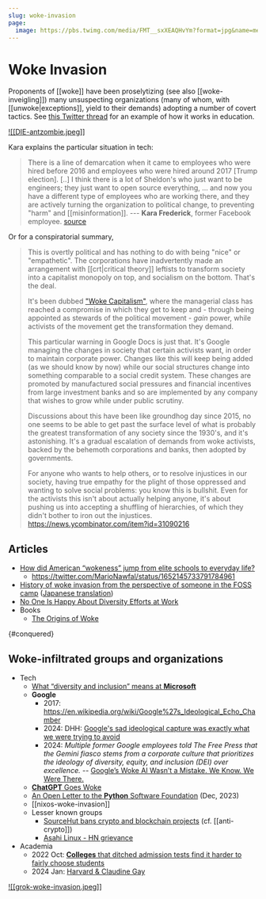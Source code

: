 ```yaml
---
slug: woke-invasion
page:
  image: https://pbs.twimg.com/media/FMT__sxXEAQHvYm?format=jpg&name=medium
---
```



# Woke Invasion

Proponents of [[woke]] have been proselytizing (see also [[woke-inveigling]]) many unsuspecting organizations (many of whom, with [[unwoke|exceptions]], yield to their demands) adopting a number of covert tactics.  See [this Twitter thread](https://old.reddit.com/r/TheMotte/comments/orsvle/culture_war_roundup_for_the_week_of_july_26_2021/h6woer9/?sort=top) for an example of how it works in education.

[![[DIE-antzombie.jpeg]]](https://twitter.com/ConceptualJames/status/1496602448018001931)

Kara explains the particular situation in tech:

> There is a line of demarcation when it came to employees who were hired before 2016 and employees who were hired around 2017 [Trump election]. [..] I think there is a lot of Sheldon's who just want to be engineers; they just want to open source everything, ... and now you have a different type of employees who are working there, and they are actively turning the organization to political change, to preventing "harm" and [[misinformation]].  --- **Kara Frederick**, former Facebook employee. [source](https://twitter.com/Heritage/status/1491796241386074118)

Or for a conspiratorial summary,

> This is overtly political and has nothing to do with being "nice" or "empathetic". The corporations have inadvertently made an arrangement with [[crt|critical theory]] leftists to transform society into a capitalist monopoly on top, and socialism on the bottom. That's the deal.
>
> It's been dubbed ["Woke Capitalism"](https://www.youtube.com/watch?v=Vog7Wn1WGRM), where the managerial class has reached a compromise in which they get to keep and - through being appointed as stewards of the political movement - _gain_ power, while activists of the movement get the transformation they demand.
>
> This particular warning in Google Docs is just that. It's Google managing the changes in society that certain activists want, in order to maintain corporate power. Changes like this will keep being added (as we should know by now) while our social structures change into something comparable to a social credit system. These changes are promoted by manufactured social pressures and financial incentives from large investment banks and so are implemented by any company that wishes to grow while under public scrutiny.
>
> Discussions about this have been like groundhog day since 2015, no one seems to be able to get past the surface level of what is probably the greatest transformation of any society since the 1930's, and it's astonishing. It's a gradual escalation of demands from woke activists, backed by the behemoth corporations and banks, then adopted by governments.
> 
> For anyone who wants to help others, or to resolve injustices in our society, having true empathy for the plight of those oppressed and wanting to solve social problems: you know this is bullshit. Even for the activists this isn't about actually helping anyone, it's about pushing us into accepting a shuffling of hierarchies, of which they didn't bother to iron out the injustices. https://news.ycombinator.com/item?id=31090216

## Articles

- [How did American “wokeness” jump from elite schools to everyday life?](https://old.reddit.com/r/TheMotte/comments/pecd0o/culture_war_roundup_for_the_week_of_august_30_2021/hbklxdw/?sort=top)
  - https://twitter.com/MarioNawfal/status/1652145733791784961
- [History of woke invasion from the perspective of someone in the FOSS camp](https://gleasonator.com/@PhenomX6@fedi.pawlicker.com/posts/AMUMdYJWpMpLyeFAy8) ([Japanese translation](https://web.gnusocial.jp/post/2022/08/21/))
- [No One Is Happy About Diversity Efforts at Work](https://news.ycombinator.com/item?id=36571407)
- Books
  - [The Origins of Woke](https://twitter.com/elonmusk/status/1704994439318372548)

{#conquered}
## Woke-infiltrated groups and organizations

- Tech
  - [What “diversity and inclusion” means at **Microsoft**](https://news.ycombinator.com/item?id=33165844)
  - **Google**
      - 2017: https://en.wikipedia.org/wiki/Google%27s_Ideological_Echo_Chamber
      - 2024: DHH: [Google's sad ideological capture was exactly what we were trying to avoid](https://world.hey.com/dhh/google-s-sad-ideological-capture-was-exactly-what-we-were-trying-to-avoid-67fad361)
      - 2024: *Multiple former Google employees told The Free Press that the Gemini fiasco stems from a corporate culture that prioritizes the ideology of diversity, equity, and inclusion (DEI) over excellence.* -- [Google’s Woke AI Wasn’t a Mistake. We Know. We Were There.](https://www.thefp.com/p/ex-google-employees-woke-gemini-culture-broken)
  - [**ChatGPT** Goes Woke](https://www.nationalreview.com/corner/chatgpt-goes-woke/)
  - [An Open Letter to the **Python** Software Foundation](https://news.ycombinator.com/item?id=38542330) (Dec, 2023)
  - [[nixos-woke-invasion]]
  - Lesser known groups
    - [SourceHut bans crypto and blockchain projects](https://news.ycombinator.com/item?id=33403780) (cf. [[anti-crypto]])
    - [Asahi Linux - HN grievance](https://news.ycombinator.com/item?id=36230649)
- Academia
  - 2022 Oct: [**Colleges** that ditched admission tests find it harder to fairly choose students](https://news.ycombinator.com/item?id=33298336)
  - 2024 Jan: [Harvard & Claudine Gay](https://twitter.com/BillAckman/status/1742441534627184760)

[![[grok-woke-invasion.jpeg]]](https://twitter.com/stillgray/status/1721961880128778283)

